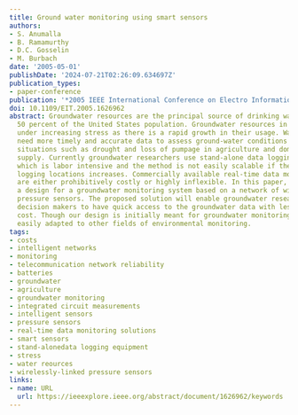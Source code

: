 ```yaml
---
title: Ground water monitoring using smart sensors
authors:
- S. Anumalla
- B. Ramamurthy
- D.C. Gosselin
- M. Burbach
date: '2005-05-01'
publishDate: '2024-07-21T02:26:09.634697Z'
publication_types:
- paper-conference
publication: '*2005 IEEE International Conference on Electro Information Technology*'
doi: 10.1109/EIT.2005.1626962
abstract: Groundwater resources are the principal source of drinking water for about
  50 percent of the United States population. Groundwater resources in Nebraska are
  under increasing stress as there is a rapid growth in their usage. Water managers
  need more timely and accurate data to assess ground-water conditions to manage adverse
  situations such as drought and loss of pumpage in agriculture and domestic water
  supply. Currently groundwater researchers use stand-alone data logging equipment
  which is labor intensive and the method is not easily scalable if the number of
  logging locations increases. Commercially available real-time data monitoring solutions
  are either prohibitively costly or highly inflexible. In this paper, we present
  a design for a groundwater monitoring system based on a network of wirelessly-linked
  pressure sensors. The proposed solution will enable groundwater researchers and
  decision makers to have quick access to the groundwater data with less effort and
  cost. Though our design is initially meant for groundwater monitoring, it can be
  easily adapted to other fields of environmental monitoring.
tags:
- costs
- intelligent networks
- monitoring
- telecommunication network reliability
- batteries
- groundwater
- agriculture
- groundwater monitoring
- integrated circuit measurements
- intelligent sensors
- pressure sensors
- real-time data monitoring solutions
- smart sensors
- stand-alonedata logging equipment
- stress
- water reources
- wirelessly-linked pressure sensors
links:
- name: URL
  url: https://ieeexplore.ieee.org/abstract/document/1626962/keywords
---
```

